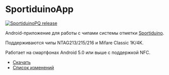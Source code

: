 # SportiduinoApp

[![SportiduinoPQ release](https://img.shields.io/github/v/release/sportiduino/sportiduinoapp)](https://github.com/sportiduino/sportiduinoapp/releases)

Android-приложение для работы с чипами системы отметки [Sportiduino](https://github.com/sportiduino/sportiduino).

Поддерживаются чипы NTAG213/215/216 и Mifare Classic 1K/4K.

Работает на смартфонах Android 5.0 или выше с поддержкой NFC.

- [Скачать](https://github.com/sportiduino/sportiduinoapp/releases/latest)
- [Список изменений](CHANGELOG.ru.md)

